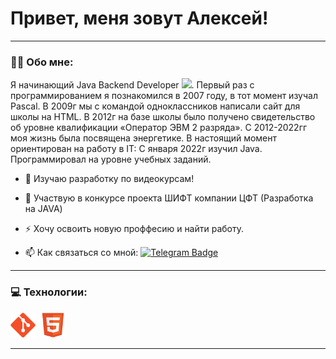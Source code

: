 # Привет, меня зовут Алексей!

---

### :man_technologist: Обо мне:
Я начинающий Java Backend Developer <img src="https://media.giphy.com/media/WUlplcMpOCEmTGBtBW/giphy.gif" width="30px">. Первый раз с программированием я познакомился в 2007 году, в тот момент изучал Pascal. В 2009г мы с командой одноклассников написали сайт для школы на HTML. В 2012г на базе школы было получено свидетельство об уровне квалификации «Оператор ЭВМ 2 разряда». С 2012-2022гг моя жизнь была посвящена энергетике. 
В настоящий момент ориентирован на работу в IT: С января 2022г изучил Java. Программировал на уровне учебных заданий.


- :telescope: Изучаю разработку по видеокурсам!

- :seedling: Участвую в конкурсе проекта ШИФТ компании ЦФТ (Разработка на JAVA)

- :zap: Хочу освоить новую проффесию и найти работу.

- :mailbox: Как связаться со мной: [![Telegram Badge](https://img.shields.io/badge/-av_tretyakov-blue?style=flat&logo=Telegram&logoColor=white)]([[https://t.me/av_tretyakov][(https://t.me/av_tretyakov)](https://t.me/av_tretyakov))


---

### 💻 Технологии:

<div>
  <img src="https://github.com/devicons/devicon/blob/master/icons/git/git-original.svg" title="git" alt="git" width="40" height="40"/>&nbsp
  <img src="https://github.com/devicons/devicon/blob/master/icons/html5/html5-original.svg" title="html5" alt="html5" width="40" height="40"/>&nbsp
 
</div>

---
